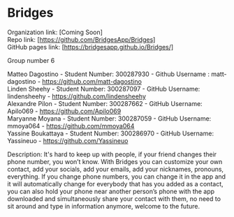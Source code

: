 Bridges
======

Organization link: [Coming Soon] <br />
Repo link: [https://github.com/BridgesApp/Bridges] <br/>
GitHub pages link: [https://bridgesapp.github.io/Bridges/]

Group number 6 <br/>

Matteo Dagostino - Student Number: 300287930 - Github Username : matt-dagostino - https://github.com/matt-dagostino <br />
Linden Sheehy - Student Number: 300287097 - GitHub Username: lindensheehy - https://github.com/lindensheehy <br /> 
Alexandre Pilon - Student Number: 300287662 - GitHub Username: Apilo069 - https://github.com/Apilo069 <br />
Maryanne Moyana - Student Number: 300287059 - GitHub Username: mmoya064 - https://github.com/mmoya064 <br />
Yassine Boukattaya - Student Number: 300286970 - GitHub Username: Yassineuo - https://github.com/Yassineuo <br />

Description: It's hard to keep up with people, if your friend changes their phone number, you won’t know. With Bridges you can customize your own contact, add your socials, add your emails, add your nicknames, pronouns, everything. If you change phone numbers, you can change it in the app and it will automatically change for everybody that has you added as a contact, you can also hold your phone near another person’s phone with the app downloaded and simultaneously share your contact with them, no need to sit around and type in information anymore, welcome to the future.
